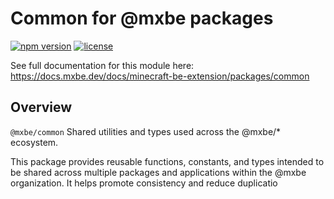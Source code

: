 # Common for @mxbe packages

[![npm version](https://badge.fury.io/js/%40mxbe%2Fcommon.svg)](https://www.npmjs.com/package/@mxbe/common)
[![license](https://img.shields.io/badge/License-GPL%20v3-blue.svg)](https://github.com/sausage404/mxbe-common/blob/main/LICENSE)

See full documentation for this module here:
https://docs.mxbe.dev/docs/minecraft-be-extension/packages/common

## Overview

`@mxbe/common`
Shared utilities and types used across the @mxbe/\* ecosystem.

This package provides reusable functions, constants, and types intended to be shared across multiple packages and applications within the @mxbe organization. It helps promote consistency and reduce duplicatio

